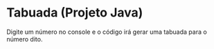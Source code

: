 # Tabuada (Projeto Java)
Digite um número no console e o código irá gerar uma tabuada para o número dito.
